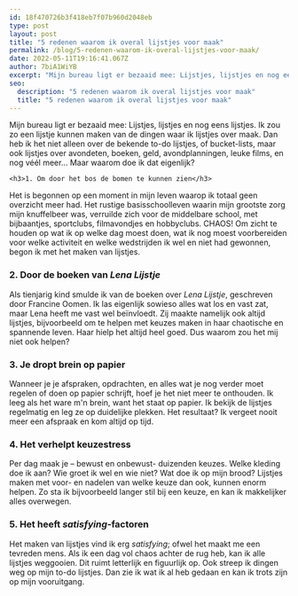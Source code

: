 ```yaml
---
id: 18f470726b3f418eb7f07b960d2048eb
type: post
layout: post
title: "5 redenen waarom ik overal lijstjes voor maak"
permalink: /blog/5-redenen-waarom-ik-overal-lijstjes-voor-maak/
date: 2022-05-11T19:16:41.067Z
author: 7biA1WiYB
excerpt: "Mijn bureau ligt er bezaaid mee: Lijstjes, lijstjes en nog eens lijstjes. Ik zou zo een lijstje kunnen maken van de dingen waar ik lijstjes over maak. Dan heb ik het niet alleen over de bekende to-do lijstjes, of bucket-lists, maar ook lijstjes over avondeten, boeken, geld, avondplanningen, leuke films, en nog véél meer… Maar waarom doe ik dat eigenlijk?  "
seo:
  description: "5 redenen waarom ik overal lijstjes voor maak"
  title: "5 redenen waarom ik overal lijstjes voor maak"
---
```

Mijn bureau ligt er bezaaid mee: Lijstjes, lijstjes en nog eens lijstjes. Ik zou zo een lijstje kunnen maken van de dingen waar ik lijstjes over maak. Dan heb ik het niet alleen over de bekende to-do lijstjes, of bucket-lists, maar ook lijstjes over avondeten, boeken, geld, avondplanningen, leuke films, en nog véél meer… Maar waarom doe ik dat eigenlijk?  

    <h3>1. Om door het bos de bomen te kunnen zien</h3>
<p>Het is begonnen op een moment in mijn leven waarop ik totaal geen overzicht meer had. Het rustige basisschoolleven waarin mijn grootste zorg mijn knuffelbeer was, verruilde zich voor de middelbare school, met bijbaantjes, sportclubs, filmavondjes en hobbyclubs. CHAOS! Om zicht te houden op wat ik op welke dag moest doen, wat ik nog moest voorbereiden voor welke activiteit en welke wedstrijden ik wel en niet had gewonnen, begon ik met het maken van lijstjes.</p>
<h3>2. Door de boeken van <em>Lena Lijstje</em></h3>
<p>Als tienjarig kind smulde ik van de boeken over <em>Lena Lijstje</em>, geschreven door Francine Oomen. Ik las eigenlijk sowieso alles wat los en vast zat, maar Lena heeft me vast wel beïnvloedt. Zij maakte namelijk ook altijd lijstjes, bijvoorbeeld om te helpen met keuzes maken in haar chaotische en spannende leven. Haar hielp het altijd heel goed. Dus waarom zou het mij niet ook helpen?</p>
<h3>3. Je dropt brein op papier</h3>
<p>Wanneer je je afspraken, opdrachten, en alles wat je nog verder moet regelen of doen op papier schrijft, hoef je het niet meer te onthouden. Ik leeg als het ware m'n brein, want het staat op papier. Ik bekijk de lijstjes regelmatig en leg ze op duidelijke plekken. Het resultaat? Ik vergeet nooit meer een afspraak en kom altijd op tijd.</p>
<h3>4. Het verhelpt keuzestress</h3>
<p>Per dag maak je – bewust en onbewust- duizenden keuzes. Welke kleding doe ik aan? Wie groet ik wel en wie niet? Wat doe ik op mijn brood? Lijstjes maken met voor- en nadelen van welke keuze dan ook, kunnen enorm helpen. Zo sta ik bijvoorbeeld langer stil bij een keuze, en kan ik makkelijker alles overwegen.</p>
<h3>5. Het heeft <em>satisfying-</em>factoren</h3>
<p>Het maken van lijstjes vind ik erg <em>satisfying</em>; ofwel het maakt me een tevreden mens. Als ik een dag vol chaos achter de rug heb, kan ik alle lijstjes weggooien. Dit ruimt letterlijk en figuurlijk op. Ook streep ik dingen weg op mijn to-do lijstjes. Dan zie ik wat ik al heb gedaan en kan ik trots zijn op mijn vooruitgang.</p>  
